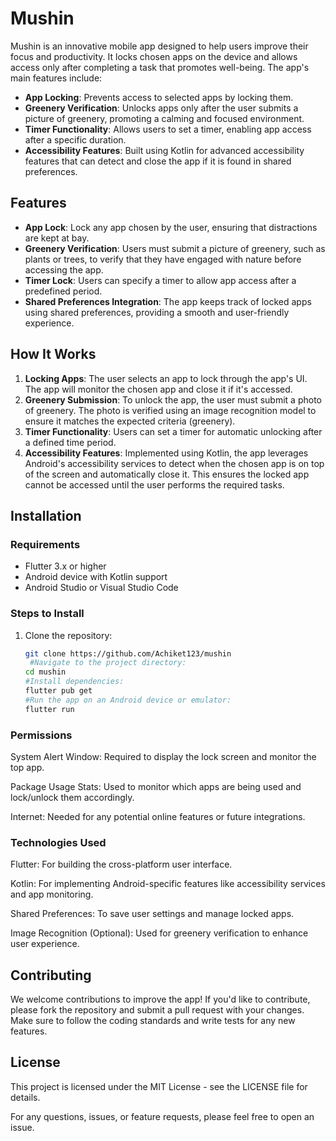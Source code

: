 # Mushin

Mushin is an innovative mobile app designed to help users improve their focus and productivity. It locks chosen apps on the device and allows access only after completing a task that promotes well-being. The app's main features include:

- **App Locking**: Prevents access to selected apps by locking them.
- **Greenery Verification**: Unlocks apps only after the user submits a picture of greenery, promoting a calming and focused environment.
- **Timer Functionality**: Allows users to set a timer, enabling app access after a specific duration.
- **Accessibility Features**: Built using Kotlin for advanced accessibility features that can detect and close the app if it is found in shared preferences.

## Features

- **App Lock**: Lock any app chosen by the user, ensuring that distractions are kept at bay.
- **Greenery Verification**: Users must submit a picture of greenery, such as plants or trees, to verify that they have engaged with nature before accessing the app.
- **Timer Lock**: Users can specify a timer to allow app access after a predefined period.
- **Shared Preferences Integration**: The app keeps track of locked apps using shared preferences, providing a smooth and user-friendly experience.

## How It Works

1. **Locking Apps**: The user selects an app to lock through the app's UI. The app will monitor the chosen app and close it if it's accessed.
2. **Greenery Submission**: To unlock the app, the user must submit a photo of greenery. The photo is verified using an image recognition model to ensure it matches the expected criteria (greenery).
3. **Timer Functionality**: Users can set a timer for automatic unlocking after a defined time period.
4. **Accessibility Features**: Implemented using Kotlin, the app leverages Android's accessibility services to detect when the chosen app is on top of the screen and automatically close it. This ensures the locked app cannot be accessed until the user performs the required tasks.

## Installation

### Requirements

- Flutter 3.x or higher
- Android device with Kotlin support
- Android Studio or Visual Studio Code

### Steps to Install

1. Clone the repository:
   ```bash
   git clone https://github.com/Achiket123/mushin
    #Navigate to the project directory:
   cd mushin
   #Install dependencies:
   flutter pub get
   #Run the app on an Android device or emulator:
   flutter run

### Permissions
System Alert Window: Required to display the lock screen and monitor the top app.

Package Usage Stats: Used to monitor which apps are being used and lock/unlock them accordingly.

Internet: Needed for any potential online features or future integrations.

### Technologies Used
Flutter: For building the cross-platform user interface.

Kotlin: For implementing Android-specific features like accessibility services and app monitoring.

Shared Preferences: To save user settings and manage locked apps.

Image Recognition (Optional): Used for greenery verification to enhance user experience.

## Contributing
We welcome contributions to improve the app! If you'd like to contribute, please fork the repository and submit a pull request with your changes. Make sure to follow the coding standards and write tests for any new features.

## License
This project is licensed under the MIT License - see the LICENSE file for details.

For any questions, issues, or feature requests, please feel free to open an issue.
